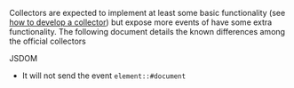 Collectors are expected to implement at least some basic functionality
(see [how to develop a collector](../developer-guide/collectors/how-to-develop-a-collector.md))
but expose more events of have some extra functionality. The following document details the
known differences among the official collectors

JSDOM
* It will not send the event `element::#document`
